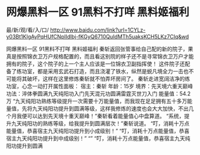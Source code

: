 # 网爆黑料一区 91黑料不打咩 黑料姬福利

最/新/观/看/入/口/ http://www.baidu.com/link?url=1CYLz-y03Bt1KIgAyPqHUfCNpIIdlbj-fKGyQ6710QuIdMTh5uaksKCH5LKz7CIq&wd

网爆黑料一区 91黑料不打咩 黑料姬福利
 秦斩返回张管事给自己配的新的院子，果真是按照锦衣卫万户规格配置的，而且看这别院的样子还不是寻常锦衣卫万户才能拥有的院子，这个院子的上一个主人应该是一位锦衣卫副指挥使！
    这件院子还配备了练功室，都是采用玄武石打造，而且浇灌了铁水，纵然是蜕凡境全力一击也不可能将其破坏，这样在这里修炼秦斩就不怕弄坏房间了。
    秦斩走进宽阔洁净的练功室，心念一动打开属性面板：
    宿主：秦斩
    年龄：15岁
    境界：先天境六重天巅峰
    功法：淬体拳圆满九天纯阳功入门先天混元功圆满雷霆灭世刀入门
    能量值：54.2万
    “九天纯阳功熟练等级提升一次需要十万能量值，而我现在足足拥有五十多万能量值，先将九天纯阳功提升到圆满等级，这样我修炼的速度也会大大加快，不出几个月我便可以达到先天境十重天巅峰！”秦斩看着能量值心中盘算道。
    “系统，提升九天纯阳功的熟练等级，给我提升到圆满层次！”秦斩说道。
    “叮，消耗十万点能量值，恭喜宿主九天纯阳功提升到小成级别！”
    “叮，消耗十万点能量值，恭喜宿主九天纯阳功提升到中成级别！”
    “”
    “叮，消耗十万点能量值，恭喜宿主九天纯阳功提升到圆满
